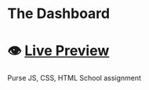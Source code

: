 # The Dashboard
# 👁️ [**Live Preview**](https://toobi-jpg.github.io/KURS2Uppgift3/)
Purse JS, CSS, HTML
School assignment

